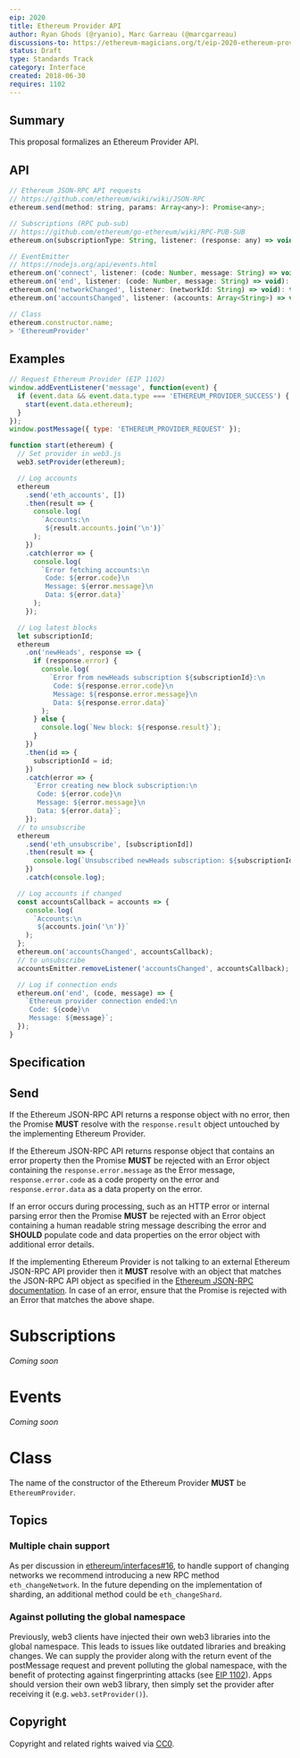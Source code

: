 ```yaml
---
eip: 2020
title: Ethereum Provider API
author: Ryan Ghods (@ryanio), Marc Garreau (@marcgarreau)
discussions-to: https://ethereum-magicians.org/t/eip-2020-ethereum-provider/640
status: Draft
type: Standards Track
category: Interface
created: 2018-06-30
requires: 1102
---
```


## Summary

This proposal formalizes an Ethereum Provider API.

## API

```js
// Ethereum JSON-RPC API requests
// https://github.com/ethereum/wiki/wiki/JSON-RPC
ethereum.send(method: string, params: Array<any>): Promise<any>;

// Subscriptions (RPC pub-sub)
// https://github.com/ethereum/go-ethereum/wiki/RPC-PUB-SUB
ethereum.on(subscriptionType: String, listener: (response: any) => void): Promise<String>;

// EventEmitter
// https://nodejs.org/api/events.html
ethereum.on('connect', listener: (code: Number, message: String) => void): this;
ethereum.on('end', listener: (code: Number, message: String) => void): this;
ethereum.on('networkChanged', listener: (networkId: String) => void): this;
ethereum.on('accountsChanged', listener: (accounts: Array<String>) => void): this;

// Class
ethereum.constructor.name;
> 'EthereumProvider'
```

## Examples

```js
// Request Ethereum Provider (EIP 1102)
window.addEventListener('message', function(event) {
  if (event.data && event.data.type === 'ETHEREUM_PROVIDER_SUCCESS') {
    start(event.data.ethereum);
  }
});
window.postMessage({ type: 'ETHEREUM_PROVIDER_REQUEST' });

function start(ethereum) {
  // Set provider in web3.js
  web3.setProvider(ethereum);

  // Log accounts
  ethereum
    .send('eth_accounts', [])
    .then(result => {
      console.log(
        `Accounts:\n
         ${result.accounts.join('\n')}`
      );
    })
    .catch(error => {
      console.log(
        `Error fetching accounts:\n
         Code: ${error.code}\n
         Message: ${error.message}\n
         Data: ${error.data}`
      );
    });

  // Log latest blocks
  let subscriptionId;
  ethereum
    .on('newHeads', response => {
      if (response.error) {
        console.log(
          `Error from newHeads subscription ${subscriptionId}:\n
           Code: ${response.error.code}\n
           Message: ${response.error.message}\n
           Data: ${response.error.data}`
        );
      } else {
        console.log(`New block: ${response.result}`);
      }
    })
    .then(id => {
      subscriptionId = id;
    })
    .catch(error => {
      `Error creating new block subscription:\n
       Code: ${error.code}\n
       Message: ${error.message}\n
       Data: ${error.data}`;
    });
  // to unsubscribe
  ethereum
    .send('eth_unsubscribe', [subscriptionId])
    .then(result => {
      console.log(`Unsubscribed newHeads subscription: ${subscriptionId}.`);
    })
    .catch(console.log);

  // Log accounts if changed
  const accountsCallback = accounts => {
    console.log(
      `Accounts:\n
       ${accounts.join('\n')}`
    );
  };
  ethereum.on('accountsChanged', accountsCallback);
  // to unsubscribe
  accountsEmitter.removeListener('accountsChanged', accountsCallback);

  // Log if connection ends
  ethereum.on('end', (code, message) => {
    `Ethereum provider connection ended:\n
     Code: ${code}\n
     Message: ${message}`;
  });
}
```

## Specification

## Send

If the Ethereum JSON-RPC API returns a response object with no error, then the Promise **MUST** resolve with the `response.result` object untouched by the implementing Ethereum Provider.

If the Ethereum JSON-RPC API returns response object that contains an error property then the Promise **MUST** be rejected with an Error object containing the `response.error.message` as the Error message, `response.error.code` as a code property on the error and `response.error.data` as a data property on the error.

If an error occurs during processing, such as an HTTP error or internal parsing error then the Promise **MUST** be rejected with an Error object containing a human readable string message describing the error and **SHOULD** populate code and data properties on the error object with additional error details.

If the implementing Ethereum Provider is not talking to an external Ethereum JSON-RPC API provider then it **MUST** resolve with an object that matches the JSON-RPC API object as specified in the [Ethereum JSON-RPC documentation](https://github.com/ethereum/wiki/wiki/JSON-RPC). In case of an error, ensure that the Promise is rejected with an Error that matches the above shape.

# Subscriptions

_Coming soon_

# Events

_Coming soon_

# Class

The name of the constructor of the Ethereum Provider **MUST** be `EthereumProvider`.

## Topics

### Multiple chain support

As per discussion in [ethereum/interfaces#16](https://github.com/ethereum/interfaces/issues/16), to handle support of changing networks we recommend introducing a new RPC method `eth_changeNetwork`. In the future depending on the implementation of sharding, an additional method could be `eth_changeShard`.

### Against polluting the global namespace

Previously, web3 clients have injected their own web3 libraries into the global namespace. This leads to issues like outdated libraries and breaking changes. We can supply the provider along with the return event of the postMessage request and prevent polluting the global namespace, with the benefit of protecting against fingerprinting attacks (see [EIP 1102](https://github.com/ethereum/EIPs/blob/master/EIPS/eip-1102.md)). Apps should version their own web3 library, then simply set the provider after receiving it (e.g. `web3.setProvider()`).

## Copyright

Copyright and related rights waived via [CC0](https://creativecommons.org/publicdomain/zero/1.0/).
